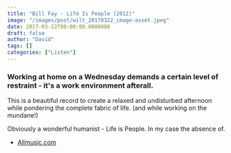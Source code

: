 ```yaml
---
title: "Bill Fay - Life Is People (2012)"
image: "/images/post/wilt_20170322_image-asset.jpeg"
date: 2017-03-22T00:00:00.0000000
draft: false
author: "David"
tags: []
categories: ["Listen"]
---
```

### Working at home on a Wednesday demands a certain level of restraint - it's a work environment afterall.

 This is a beautiful record to create a relaxed and undisturbed afternoon while pondering the complete fabric of life. (and while working on the mundane!)

 Obviously a wonderful humanist - Life is People. In my case the absence of.

-  [Allmusic.com](http://www.allmusic.com/album/life-is-people-mw0002396126)